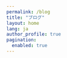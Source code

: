 ```yaml
---
permalink: /blog
title: "ブログ"
layout: home
lang: ja
author_profile: true
pagination:
  enabled: true
---
```

